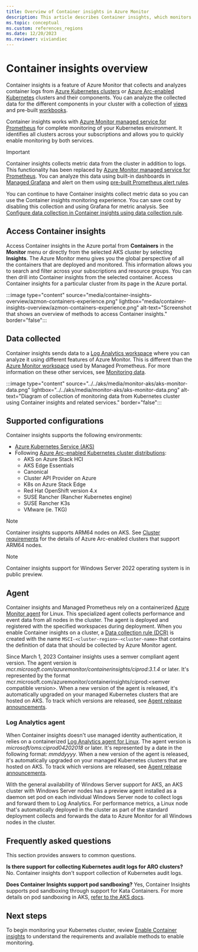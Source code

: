 ```yaml
---
title: Overview of Container insights in Azure Monitor
description: This article describes Container insights, which monitors the AKS Container insights solution, and the value it delivers by monitoring the health of your AKS clusters and Container Instances in Azure.
ms.topic: conceptual
ms.custom: references_regions
ms.date: 12/20/2023
ms.reviewer: viviandiec
---
```


# Container insights overview

Container insights is a feature of Azure Monitor that collects and analyzes container logs from [Azure Kubernetes clusters](../../aks/intro-kubernetes.md) or [Azure Arc-enabled Kubernetes](../../azure-arc/kubernetes/overview.md) clusters and their components.  You can analyze the collected data for the different components in your cluster with a collection of [views](container-insights-analyze.md) and pre-built [workbooks](container-insights-reports.md). 

Container insights works with [Azure Monitor managed service for Prometheus](../essentials/prometheus-metrics-overview.md) for complete monitoring of your Kubernetes environment. It identifies all clusters across your subscriptions and allows you to quickly enable monitoring by both services.


> [!IMPORTANT]
> Container insights collects metric data from the cluster in addition to logs. This functionality has been replaced by [Azure Monitor managed service for Prometheus](../essentials/prometheus-metrics-overview.md). You can analyze this data using built-in dashboards in [Managed Grafana](../../managed-grafana/overview.md) and alert on them using [pre-built Prometheus alert rules](container-insights-metric-alerts.md).
> 
> You can continue to have Container insights collect metric data so you can use the Container insights monitoring experience. You can save cost by disabling this collection and using Grafana for metric analysis. See [Configure data collection in Container insights using data collection rule](container-insights-data-collection-dcr.md).


## Access Container insights

Access Container insights in the Azure portal from **Containers** in the **Monitor** menu or directly from the selected AKS cluster by selecting **Insights**. The Azure Monitor menu gives you the global perspective of all the containers that are deployed and monitored. This information allows you to search and filter across your subscriptions and resource groups. You can then drill into Container insights from the selected container. Access Container insights for a particular cluster from its page in the Azure portal.

:::image type="content" source="media/container-insights-overview/azmon-containers-experience.png" lightbox="media/container-insights-overview/azmon-containers-experience.png" alt-text="Screenshot that shows an overview of methods to access Container insights." border="false":::

## Data collected
Container insights sends data to a [Log Analytics workspace](../logs/data-platform-logs.md) where you can analyze it using different features of Azure Monitor. This is different than the [Azure Monitor workspace](../essentials/azure-monitor-workspace-overview.md) used by Managed Prometheus. For more information on these other services, see [Monitoring data](../../aks/monitor-aks.md#monitoring-data).

:::image type="content" source="../../aks/media/monitor-aks/aks-monitor-data.png" lightbox="../../aks/media/monitor-aks/aks-monitor-data.png" alt-text="Diagram of collection of monitoring data from Kubernetes cluster using Container insights and related services." border="false":::


## Supported configurations
Container insights supports the following environments:

- [Azure Kubernetes Service (AKS)](../../aks/index.yml)
- Following [Azure Arc-enabled Kubernetes cluster distributions](../../azure-arc/kubernetes/validation-program.md):
  - AKS on Azure Stack HCI
  - AKS Edge Essentials
  - Canonical
  - Cluster API Provider on Azure
  - K8s on Azure Stack Edge
  - Red Hat OpenShift version 4.x
  - SUSE Rancher (Rancher Kubernetes engine)
  - SUSE Rancher K3s
  - VMware (ie. TKG)

> [!NOTE]
> Container insights supports ARM64 nodes on AKS. See [Cluster requirements](../../azure-arc/kubernetes/system-requirements.md#cluster-requirements) for the details of Azure Arc-enabled clusters that support ARM64 nodes.

>[!NOTE]
> Container insights support for Windows Server 2022 operating system is in public preview.


## Agent

Container insights and Managed Prometheus rely on a containerized [Azure Monitor agent](../agents/agents-overview.md) for Linux. This specialized agent collects performance and event data from all nodes in the cluster. The agent is deployed and registered with the specified workspaces during deployment. When you enable Container insights on a cluster, a [Data collection rule (DCR)](../essentials/data-collection-rule-overview.md) is created with the name `MSCI-<cluster-region>-<cluster-name>` that contains the definition of data that should be collected by Azure Monitor agent. 

Since March 1, 2023 Container insights uses a semver compliant agent version. The agent version is *mcr.microsoft.com/azuremonitor/containerinsights/ciprod:3.1.4* or later. It's represented by the format mcr.microsoft.com/azuremonitor/containerinsights/ciprod:\<semver compatible version\>. When a new version of the agent is released, it's automatically upgraded on your managed Kubernetes clusters that are hosted on AKS. To track which versions are released, see [Agent release announcements](https://github.com/microsoft/Docker-Provider/blob/ci_prod/ReleaseNotes.md). 


### Log Analytics agent

When Container insights doesn't use managed identity authentication, it relies on a containerized [Log Analytics agent for Linux](../agents/log-analytics-agent.md). The agent version is *microsoft/oms:ciprod04202018* or later. It's represented by a date in the following format: *mmddyyyy*. When a new version of the agent is released, it's automatically upgraded on your managed Kubernetes clusters that are hosted on AKS. To track which versions are released, see [Agent release announcements](https://github.com/microsoft/docker-provider/tree/ci_feature_prod).

With the general availability of Windows Server support for AKS, an AKS cluster with Windows Server nodes has a preview agent installed as a daemon set pod on each individual Windows Server node to collect logs and forward them to Log Analytics. For performance metrics, a Linux node that's automatically deployed in the cluster as part of the standard deployment collects and forwards the data to Azure Monitor for all Windows nodes in the cluster.


## Frequently asked questions

This section provides answers to common questions.

**Is there support for collecting Kubernetes audit logs for ARO clusters?**
No. Container insights don't support collection of Kubernetes audit logs.

**Does Container Insights support pod sandboxing?**
Yes, Container Insights supports pod sandboxing through support for Kata Containers. For more details on pod sandboxing in AKS, [refer to the AKS docs](/azure/aks/use-pod-sandboxing).

## Next steps

To begin monitoring your Kubernetes cluster, review [Enable Container insights](container-insights-onboard.md) to understand the requirements and available methods to enable monitoring.

<!-- LINKS - external -->
[aks-release-notes]: https://github.com/Azure/AKS/releases
